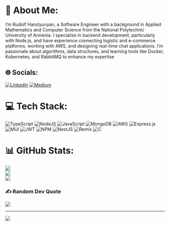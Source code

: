 # 💫 About Me:
I’m Rudolf Harutyunyan, a Software Engineer with a background in Applied Mathematics and Computer Science from the National Polytechnic University of Armenia. I specialize in backend development, particularly with Node.js, and have experience connecting logistic and e-commerce platforms, working with AWS, and designing real-time chat applications. I’m passionate about algorithms, data structures, and learning tools like Docker, Kubernetes, and RabbitMQ to enhance my expertise


## 🌐 Socials:
[![LinkedIn](https://img.shields.io/badge/LinkedIn-%230077B5.svg?logo=linkedin&logoColor=white)](https://linkedin.com/in/rudharoutyunyan) [![Medium](https://img.shields.io/badge/Medium-12100E?logo=medium&logoColor=white)](https://medium.com/@rud.haroutyunyan) 

# 💻 Tech Stack:
![TypeScript](https://img.shields.io/badge/typescript-%23007ACC.svg?style=for-the-badge&logo=typescript&logoColor=white) ![NodeJS](https://img.shields.io/badge/node.js-6DA55F?style=for-the-badge&logo=node.js&logoColor=white) ![JavaScript](https://img.shields.io/badge/javascript-%23323330.svg?style=for-the-badge&logo=javascript&logoColor=%23F7DF1E) ![MongoDB](https://img.shields.io/badge/MongoDB-%234ea94b.svg?style=for-the-badge&logo=mongodb&logoColor=white) ![AWS](https://img.shields.io/badge/AWS-%23FF9900.svg?style=for-the-badge&logo=amazon-aws&logoColor=white) ![Express.js](https://img.shields.io/badge/express.js-%23404d59.svg?style=for-the-badge&logo=express&logoColor=%2361DAFB) ![MUI](https://img.shields.io/badge/MUI-%230081CB.svg?style=for-the-badge&logo=mui&logoColor=white) ![JWT](https://img.shields.io/badge/JWT-black?style=for-the-badge&logo=JSON%20web%20tokens) ![NPM](https://img.shields.io/badge/NPM-%23CB3837.svg?style=for-the-badge&logo=npm&logoColor=white) ![NestJS](https://img.shields.io/badge/nestjs-%23E0234E.svg?style=for-the-badge&logo=nestjs&logoColor=white) ![Remix](https://img.shields.io/badge/remix-%23000.svg?style=for-the-badge&logo=remix&logoColor=white) ![C](https://img.shields.io/badge/c-%2300599C.svg?style=for-the-badge&logo=c&logoColor=white) 
# 📊 GitHub Stats:
![](https://github-readme-stats.vercel.app/api?username=rudolf1118&theme=radical&hide_border=false&include_all_commits=false&count_private=false)<br/>
![](https://github-readme-streak-stats.herokuapp.com/?user=rudolf1118&theme=radical&hide_border=false)<br/>
![](https://github-readme-stats.vercel.app/api/top-langs/?username=rudolf1118&theme=radical&hide_border=false&include_all_commits=false&count_private=false&layout=compact)

### ✍️ Random Dev Quote
![](https://quotes-github-readme.vercel.app/api?type=vetical&theme=radical)

---
[![](https://visitcount.itsvg.in/api?id=rudolf1118&icon=0&color=0)](https://visitcount.itsvg.in)
